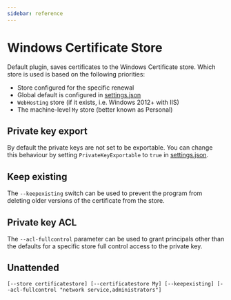 ```yaml
---
sidebar: reference
---
```


# Windows Certificate Store
Default plugin, saves certificates to the Windows Certificate store. Which store is used is based on the following priorities:

- Store configured for the specific renewal
- Global default is configured in [settings.json](/reference/settings)
- `WebHosting` store (if it exists, i.e. Windows 2012+ with IIS)
- The machine-level `My` store (better known as Personal)

## Private key export
By default the private keys are not set to be exportable. You can change this behaviour 
by setting `PrivateKeyExportable` to `true` in [settings.json](/reference/settings). 

## Keep existing
The `--keepexisting` switch can be used to prevent the program from deleting older 
versions of the certificate from the store.

## Private key ACL
The `--acl-fullcontrol` parameter can be used to grant principals other than the 
defaults for a specific store full control access to the private key. 

## Unattended
`[--store certificatestore] [--certificatestore My] [--keepexisting] [--acl-fullcontrol "network service,administrators"]`